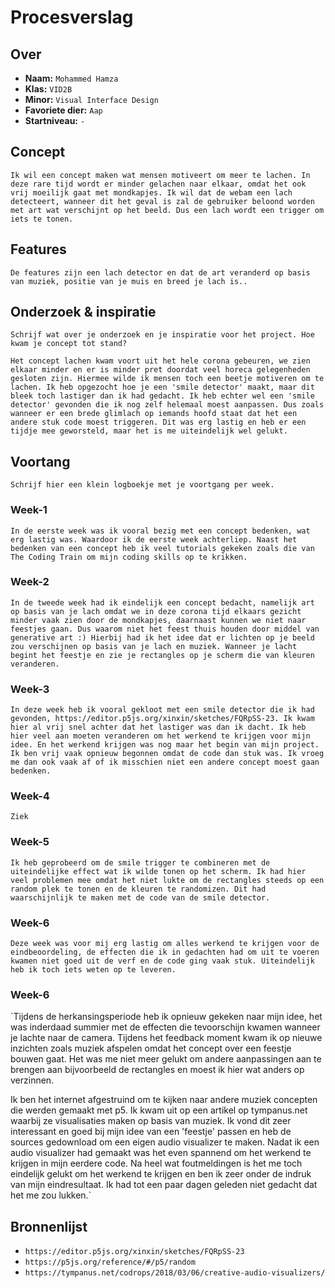 <!-- Vergeet je niet de comments uit te zetten voordat je begint met typen? 💬 -->

# Procesverslag

## Over
* **Naam:** `Mohammed Hamza`
* **Klas:** `VID2B`
* **Minor:** `Visual Interface Design`
* **Favoriete dier:** `Aap`
* **Startniveau:** `-`

## Concept

`Ik wil een concept maken wat mensen motiveert om meer te lachen. In deze rare tijd wordt er minder gelachen naar elkaar, omdat het ook vrij moeilijk gaat met mondkapjes. Ik wil dat de webam een lach detecteert, wanneer dit het geval is zal de gebruiker beloond worden met art wat verschijnt op het beeld. Dus een lach wordt een trigger om iets te tonen.`

## Features

`De features zijn een lach detector en dat de art veranderd op basis van muziek, positie van je muis en breed je lach is..`

## Onderzoek & inspiratie
`Schrijf wat over je onderzoek en je inspiratie voor het project. Hoe kwam je concept tot stand?`

`Het concept lachen kwam voort uit het hele corona gebeuren, we zien elkaar minder en er is minder pret doordat veel horeca gelegenheden gesloten zijn. Hiermee wilde ik mensen toch een beetje motiveren om te lachen. Ik heb opgezocht hoe je een 'smile detector' maakt, maar dit bleek toch lastiger dan ik had gedacht. Ik heb echter wel een 'smile detector' gevonden die ik nog zelf helemaal moest aanpassen. Dus zoals wanneer er een brede glimlach op iemands hoofd staat dat het een andere stuk code moest triggeren. Dit was erg lastig en heb er een tijdje mee geworsteld, maar het is me uiteindelijk wel gelukt.`

## Voortang

`Schrijf hier een klein logboekje met je voortgang per week.`

### Week-1
`In de eerste week was ik vooral bezig met een concept bedenken, wat erg lastig was. Waardoor ik de eerste week achterliep. Naast het bedenken van een concept heb ik veel tutorials gekeken zoals die van The Coding Train om mijn coding skills op te krikken.`

### Week-2
`In de tweede week had ik eindelijk een concept bedacht, namelijk art op basis van je lach omdat we in deze corona tijd elkaars gezicht minder vaak zien door de mondkapjes, daarnaast kunnen we niet naar feestjes gaan. Dus waarom niet het feest thuis houden door middel van generative art :) Hierbij had ik het idee dat er lichten op je beeld zou verschijnen op basis van je lach en muziek. Wanneer je lacht begint het feestje en zie je rectangles op je scherm die van kleuren veranderen.`

### Week-3
`In deze week heb ik vooral gekloot met een smile detector die ik had gevonden, https://editor.p5js.org/xinxin/sketches/FQRpSS-23. Ik kwam hier al vrij snel achter dat het lastiger was dan ik dacht. Ik heb hier veel aan moeten veranderen om het werkend te krijgen voor mijn idee. En het werkend krijgen was nog maar het begin van mijn project. Ik ben vrij vaak opnieuw begonnen omdat de code dan stuk was. Ik vroeg me dan ook vaak af of ik misschien niet een andere concept moest gaan bedenken.`

### Week-4
`Ziek`

### Week-5
`Ik heb geprobeerd om de smile trigger te combineren met de uiteindelijke effect wat ik wilde tonen op het scherm. Ik had hier veel problemen mee omdat het niet lukte om de rectangles steeds op een random plek te tonen en de kleuren te randomizen. Dit had waarschijnlijk te maken met de code van de smile detector.`

### Week-6
`Deze week was voor mij erg lastig om alles werkend te krijgen voor de eindbeoordeling, de effecten die ik in gedachten had om uit te voeren kwamen niet goed uit de verf en de code ging vaak stuk. Uiteindelijk heb ik toch iets weten op te leveren.`

### Week-6
`Tijdens de herkansingsperiode heb ik opnieuw gekeken naar mijn idee, het was inderdaad summier met de effecten die tevoorschijn kwamen wanneer je lachte naar de camera. Tijdens het feedback moment kwam ik op nieuwe inzichten zoals muziek afspelen omdat het concept over een feestje bouwen gaat. Het was me niet meer gelukt om andere aanpassingen aan te brengen aan bijvoorbeeld de rectangles en moest ik hier wat anders op verzinnen.

Ik ben het internet afgestruind om te kijken naar andere muziek concepten die werden gemaakt met p5. Ik kwam uit op een artikel op tympanus.net waarbij ze visualisaties maken op basis van muziek. Ik vond dit zeer interessant en goed bij mijn idee van een 'feestje' passen en heb de sources gedownload om een eigen audio visualizer te maken. Nadat ik een audio visualizer had gemaakt was het even spannend om het werkend te krijgen in mijn eerdere code. Na heel wat foutmeldingen is het me toch eindelijk gelukt om het werkend te krijgen en ben ik zeer onder de indruk van mijn eindresultaat. Ik had tot een paar dagen geleden niet gedacht dat het me zou lukken.`


## Bronnenlijst

* `https://editor.p5js.org/xinxin/sketches/FQRpSS-23`
* `https://p5js.org/reference/#/p5/random`
* `https://tympanus.net/codrops/2018/03/06/creative-audio-visualizers/`
